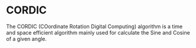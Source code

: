 # CORDIC
The CORDIC (COordinate Rotation Digital Computing) algorithm is a time and space efficient algorithm mainly used for calculate the Sine and Cosine of a given angle.  
